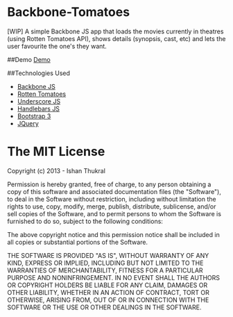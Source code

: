 Backbone-Tomatoes
=================

[WIP] A simple Backbone JS app that loads the movies currently in theatres (using Rotten Tomatoes API), shows details (synopsis, cast, etc) and lets the user favourite the one's they want.

##Demo
[Demo](http://ishanthukral.github.io/Backbone-Tomatoes)

##Technologies Used

* [Backbone JS](http://backbonejs.org)
* [Rotten Tomatoes](http://developers.rottentomatoes.com)
* [Underscore JS](http://underscorejs.org)
* [Handlebars JS](http://handlebarsjs.com)
* [Bootstrap 3](http://getbootstrap.com)
* [JQuery](http://jquery.com)

The MIT License
===============

Copyright (c) 2013 - Ishan Thukral

Permission is hereby granted, free of charge, to any person obtaining a copy
of this software and associated documentation files (the "Software"), to deal
in the Software without restriction, including without limitation the rights
to use, copy, modify, merge, publish, distribute, sublicense, and/or sell
copies of the Software, and to permit persons to whom the Software is
furnished to do so, subject to the following conditions:

The above copyright notice and this permission notice shall be included in
all copies or substantial portions of the Software.

THE SOFTWARE IS PROVIDED "AS IS", WITHOUT WARRANTY OF ANY KIND, EXPRESS OR
IMPLIED, INCLUDING BUT NOT LIMITED TO THE WARRANTIES OF MERCHANTABILITY,
FITNESS FOR A PARTICULAR PURPOSE AND NONINFRINGEMENT. IN NO EVENT SHALL THE
AUTHORS OR COPYRIGHT HOLDERS BE LIABLE FOR ANY CLAIM, DAMAGES OR OTHER
LIABILITY, WHETHER IN AN ACTION OF CONTRACT, TORT OR OTHERWISE, ARISING FROM,
OUT OF OR IN CONNECTION WITH THE SOFTWARE OR THE USE OR OTHER DEALINGS IN
THE SOFTWARE.

